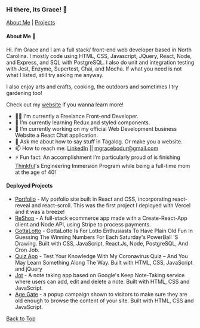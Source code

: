 ### Hi there, its Grace! 👋

[About Me](#about) | [Projects](#projects) 

#### About Me 👧 <a name="about"></a>

Hi. I'm Grace and I am a full stack/ front-end web developer based in North Carolina. I mostly code using HTML, CSS, Javascript, JQuery, React, Node, and Express, and SQL with PostgreSQL. I also do unit and integration testing with Jest, Enzyme, Supertest, Chai, and Mocha. If what you need is not what I listed, still try asking me anyway. 

I also enjoy arts and crafts, cooking, the outdoors and sometimes I try gardening too!

Check out my [website](https://www.mariegracebodur.com) if you wanna learn more! 

- 👩‍💻 I'm currently a Freelance Front-end Developer.
- 🌱 I’m currently learning Redux and styled components.
- 🔭 I’m currently working on my official Web Development business Website a React Chat application.
- 💬 Ask me about how to say stuff in Tagalog. Or make you a website.
- 📫 How to reach me: [LinkedIn](https://www.linkedin.com/in/mgracebodur/) || [mgracebodur@gmail.com](mailto:mgracebodur@gmail.com) 
- ⚡ Fun fact: An accomplishment I’m particularly proud of is finishing [Thinkful](https://www.thinkful.com/)'s Engineering Immersion Program while being a full-time mom at the age of 40!

#### Deployed Projects <a name="projects"></a>


- [Portfolio](https://www.mariegracebodur.com/) - My potfolio site built in React and CSS, incorporating react-reveal and react-scroll. This was the first project I deployed with Vercel and it was a breeze!
- [ReShop](https://fullstack-reshop.herokuapp.com/) - A full-stack ecommerce app made with a Create-React-App client and Node API, using Stripe to process payments.
- [GottaLotto](https://malekandgrace-gottalotto.vercel.app/) - GottaLotto Is For Lotto Enthusiasts To Have Plain Old Fun In Guessing The Winning Numbers For Each Saturday's PowerBall 'S Drawing. Built with CSS, JavaScript, React.Js, Node, PostgreSQL, And Cron Job.
- [Quiz App](https://gracebodur.github.io/covid-19-quizapp/) - Test Your Knowledge With My Coronavirus Quiz – And You May Learn Something Along The Way. Built with HTML, CSS, JavaScript and jQuery
- [Jot](https://gracebodur.github.io/jot/) - A note taking app based on Google's Keep Note-Taking service where users can add, edit and delete a note. Built with HTML, CSS and JavaScript.
- [Age Gate](https://graceandbosbrewery.netlify.app/) - a popup campaign shown to visitors to make sure they are old enough to browse the content of your site. Built with HTML, CSS and JavaScript.

[Back to Top](#about)
